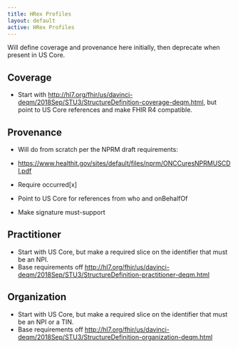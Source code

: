 ```yaml
---
title: HRex Profiles
layout: default
active: HRex Profiles
---
```


Will define coverage and provenance here initially, then deprecate when present in US Core. 
## Coverage
* Start with http://hl7.org/fhir/us/davinci-deqm/2018Sep/STU3/StructureDefinition-coverage-deqm.html, but point to US Core references and make FHIR R4 compatible. 

## Provenance
* Will do from scratch per the NPRM draft requirements:
* https://www.healthit.gov/sites/default/files/nprm/ONCCuresNPRMUSCDI.pdf

* Require occurred[x]
* Point to US Core for references from who and onBehalfOf
* Make signature must-support

## Practitioner
* Start with US Core, but make a required slice on the identifier that must be an NPI. 
* Base requirements off http://hl7.org/fhir/us/davinci-deqm/2018Sep/STU3/StructureDefinition-practitioner-deqm.html

## Organization
* Start with US Core, but make a required slice on the identifier that must be an NPI or a TIN. 
* Base requirements off http://hl7.org/fhir/us/davinci-deqm/2018Sep/STU3/StructureDefinition-organization-deqm.html